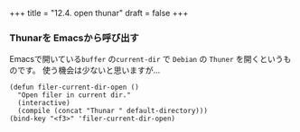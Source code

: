 +++
title = "12.4. open thunar"
draft = false
+++
### Thunarを Emacsから呼び出す

Emacsで開いている`buffer` の`current-dir` で `Debian` の `Thuner` を開くというものです。
使う機会は少ないと思いますが...

```elisp
(defun filer-current-dir-open ()
  "Open filer in current dir."
  (interactive)
  (compile (concat "Thunar " default-directory)))
(bind-key "<f3>" 'filer-current-dir-open)
```
